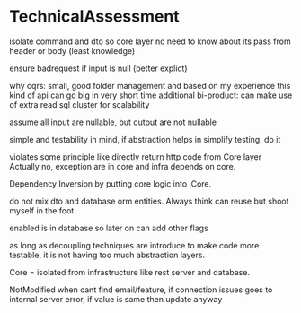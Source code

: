 # TechnicalAssessment

isolate command and dto so core layer no need to know about its pass from header or body (least knowledge)

ensure badrequest if input is null (better explict)

why cqrs: small, good folder management and based on my experience this kind of api can go big in very short time
additional bi-product: can make use of extra read sql cluster for scalability

assume all input are nullable, but output are not nullable

simple and testability in mind, if abstraction helps in simplify testing, do it

violates some principle like directly return http code from Core layer
Actually no, exception are in core and infra depends on core.

Dependency Inversion by putting core logic into .Core.

do not mix dto and database orm entities. Always think can reuse but shoot myself in the foot.

enabled is in database so later on can add other flags

as long as decoupling techniques are introduce to make code more testable, it is not having too much abstraction layers.

Core = isolated from infrastructure like rest server and database.

NotModified when cant find email/feature, if connection issues goes to internal server error, if value is same then update anyway